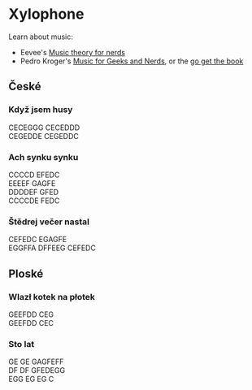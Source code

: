 # Xylophone

Learn about music:

- Eevee's [Music theory for nerds](https://eev.ee/blog/2016/09/15/music-theory-for-nerds/)
- Pedro Kroger's [Music for Geeks and Nerds](https://www.pedrokroger.net/mfgan), or the [go get the book](https://github.com/kroger/books)


## České

### Když jsem husy

CECEGGG CECEDDD  
CEGEDDE CEGEDDC  

### Ach synku synku

CCCCD EFEDC  
EEEEF GAGFE  
DDDDEF GFED  
CCCCDE FEDC  

### Štědrej večer nastal

CEFEDC EGAGFE  
EGGFFA DFFEEG CEFEDC  


## Ploské

### Wlazł kotek na płotek

GEEFDD CEG  
GEEFDD CEC  

### Sto lat

GE GE GAGFEFF  
DF DF GFEDEGG  
EGG EG EG C  
